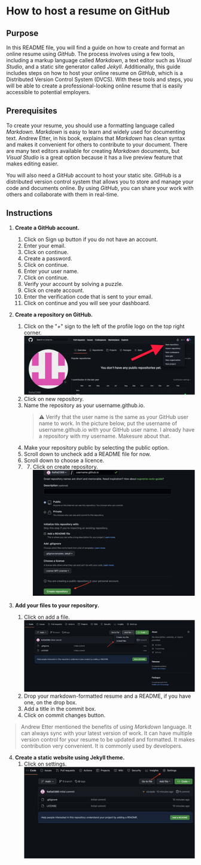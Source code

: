How to host a resume on GitHub
===

Purpose
---
In this README file, you will find a guide on how to create and format an online resume using *GitHub*. The process involves using a few tools, including a markup language called *Markdown*, a text editor such as *Visual Studio*, and a static site generator called *Jekyll*. Additionally, this guide includes steps on how to host your online resume on *GitHub*, which is a Distributed Version Control System (DVCS). With these tools and steps, you will be able to create a professional-looking online resume that is easily accessible to potential employers.

Prerequisites
---
To create your resume, you should use a formatting language called *Markdown*. *Markdown* is easy to learn and widely used for documenting text. Andrew Etter, in his book, explains that *Markdown* has clean syntax and makes it convenient for others to contribute to your document. There are many text editors available for creating *Markdown* documents, but *Visual Studio* is a great option because it has a live preview feature that makes editing easier.

You will also need a *GitHub* account to host your static site. GitHub is a distributed version control system that allows you to store and manage your code and documents online. By using *GitHub*, you can share your work with others and collaborate with them in real-time.

Instructions
---
1. **Create a GitHub account.**
    1. Click on Sign up button if you do not have an account.
    2. Enter your email.
    3. Click on continue.
    4. Create a password.
    5. Click on continue.
    6. Enter your user name.
    7. Click on continue.
    8. Verify your account by solving a puzzle.
    9. Click on create account.
   10. Enter the verification code that is sent to your email.
   11. Click on continue and you will see your dashboard.
2. **Create a repository on GitHub.**
    1. Click on the "*+*" sign to the left of the profile logo on the top right corner.![Respritory](https://github.com/Rafia0388/Rafia0388.github.io/blob/main/Images/NewRes.png)
    2. Click on new repository.
    3. Name the repository as your username.github.io.
        > :warning: Verify that the user name is the same as your GitHub user name to work. In the picture below, put the username of username.github.io with your GitHub user name. I already have a repository with my username. Makesure about that.
    4. Make your repository public by selecting the public option.
    5. Scroll down to uncheck add a README file for now.
    6. Scroll down to choose a licence.
    7. 7. Click on create repository.![Create Respotory](https://github.com/Rafia0388/Rafia0388.github.io/blob/main/Images/CreateRes.png)

3. **Add your files to your repository.**
    1. Click on add a file.![Add file](https://github.com/Rafia0388/Rafia0388.github.io/blob/main/Images/Upload%20file.png)
    2. Drop your markdown-formatted resume and a README, if you have one, on the drop box.
    3. Add a title in the commit box.
    4. Click on commit changes button.
> Andrew Etter mentioned the benefits of using *Markdown* language. It can always sync with your latest version of work. It can have multiple version control for your resume to be updated and formatted. It makes contribution very convenient. It is commonly used by developers.

4. **Create a static website using Jekyll theme.**
    1. Click on settings.![Settings](https://github.com/Rafia0388/Rafia0388.github.io/blob/main/Images/Settings.png)

